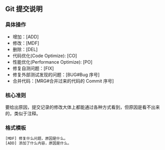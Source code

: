 ## Git 提交说明

### 具体操作

- 增加：[ADD]
- 修改：[MDF]
- 删除：[DEL]
- 代码优化(Code Optimize): [CO]
- 性能优化(Performance Optimize): [PO]
- 修复自测问题：[FIX]
- 修复外部测试发现的问题：[BUG#Bug 序号]
- 合并代码：[MRG#合并过来的代码的 Commit 序号]

### 核心准则

要给出原因，提交记录的修改大体上都能通过各种方式看到，但原因是看不出来的，类似于注释。

### 格式模板

```bash
[MDF] 修复什么问题，原因是什么。
[ADD] 添加了什么内容，原因是什么。
```

